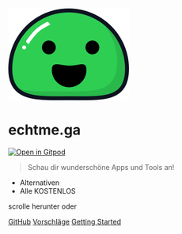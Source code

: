 ![logo](_media/icon.svg)

# echtme.ga 
[![Open in Gitpod](https://gitpod.io/button/open-in-gitpod.svg)](https://gitpod.io/#https://github.com/echtme-ga/dev)


> Schau dir wunderschöne Apps und Tools an!

- Alternativen
- Alle KOSTENLOS

scrolle herunter oder

[GitHub](https://github.com/gitpages/docs/)
[Vorschläge](https://matrix.to/#/#vorschlaege:matrix.org)
[Getting Started](#echtmega)
